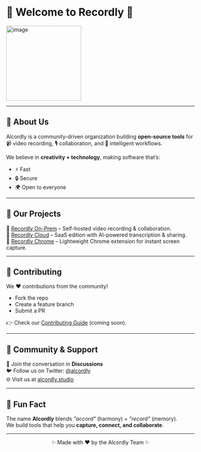 # 🌟 Welcome to Recordly 👋  

<img width="200" height="200" alt="image" src="https://github.com/user-attachments/assets/a27dd319-da46-4a14-b2b0-ada9a5c6852f" />


---

## 🚀 About Us  
Alcordly is a community-driven organization building **open-source tools** for  
📹 video recording, 🎙️ collaboration, and 🤖 intelligent workflows.  

We believe in **creativity + technology**, making software that’s:  
- ⚡ Fast  
- 🔒 Secure  
- 🌍 Open to everyone  

---

## 📂 Our Projects  
🔹 [Recordly On-Prem](https://github.com/Alcordly/recordly-onprem) – Self-hosted video recording & collaboration.  
🔹 [Recordly Cloud](https://github.com/Alcordly/recordly-cloud) – SaaS edition with AI-powered transcription & sharing.  
🔹 [Recordly Chrome](https://github.com/Alcordly/recordly-chrome) – Lightweight Chrome extension for instant screen capture.  

---

## 🤝 Contributing  
We ❤️ contributions from the community!  
- Fork the repo  
- Create a feature branch  
- Submit a PR  

👉 Check our [Contributing Guide](CONTRIBUTING.md) (coming soon).  

---

## 🌈 Community & Support  
💬 Join the conversation in **Discussions**  
🐦 Follow us on Twitter: [@alcordly](https://twitter.com/)  
🌐 Visit us at [alcordly.studio](https://alcordly.studio)  

---

## 🍿 Fun Fact  
The name **Alcordly** blends *"accord"* (harmony) + *"record"* (memory).  
We build tools that help you **capture, connect, and collaborate**.  

---

<p align="center">✨ Made with ❤️ by the Alcordly Team ✨</p>

